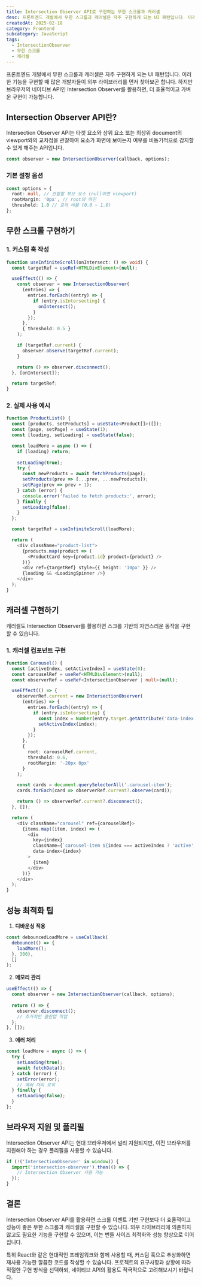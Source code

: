 ```yaml
---
title: Intersection Observer API로 구현하는 무한 스크롤과 캐러셀
desc: 프론트엔드 개발에서 무한 스크롤과 캐러셀은 자주 구현하게 되는 UI 패턴입니다. 이러한 기능을 구현할 때 많은 개발자들이 외부 라이브러리를 먼저 찾아보곤 합니다. 하지만 브라우저의 네이티브 API인 Intersection Observer를 활용하면, 더 효율적이고 가벼운 구현이 가능합니다.
createdAt: 2025-02-18
category: Frontend
subcategory: JavaScript
tags:
  - IntersectionObserver
  - 무한 스크롤
  - 캐러셀
---
```


프론트엔드 개발에서 무한 스크롤과 캐러셀은 자주 구현하게 되는 UI 패턴입니다. 이러한 기능을 구현할 때 많은 개발자들이 외부 라이브러리를 먼저 찾아보곤 합니다. 하지만 브라우저의 네이티브 API인 Intersection Observer를 활용하면, 더 효율적이고 가벼운 구현이 가능합니다.

## Intersection Observer API란?

Intersection Observer API는 타겟 요소와 상위 요소 또는 최상위 document의 viewport와의 교차점을 관찰하여 요소가 화면에 보이는지 여부를 비동기적으로 감지할 수 있게 해주는 API입니다.

```typescript
const observer = new IntersectionObserver(callback, options);
```

### 기본 설정 옵션
```typescript
const options = {
  root: null, // 관찰할 부모 요소 (null이면 viewport)
  rootMargin: '0px', // root의 마진
  threshold: 1.0 // 교차 비율 (0.0 ~ 1.0)
};
```

## 무한 스크롤 구현하기

### 1. 커스텀 훅 작성

```typescript
function useInfiniteScroll(onIntersect: () => void) {
  const targetRef = useRef<HTMLDivElement>(null);

  useEffect(() => {
    const observer = new IntersectionObserver(
      (entries) => {
        entries.forEach((entry) => {
          if (entry.isIntersecting) {
            onIntersect();
          }
        });
      },
      { threshold: 0.5 }
    );

    if (targetRef.current) {
      observer.observe(targetRef.current);
    }

    return () => observer.disconnect();
  }, [onIntersect]);

  return targetRef;
}
```

### 2. 실제 사용 예시

```typescript
function ProductList() {
  const [products, setProducts] = useState<Product[]>([]);
  const [page, setPage] = useState(1);
  const [loading, setLoading] = useState(false);

  const loadMore = async () => {
    if (loading) return;
    
    setLoading(true);
    try {
      const newProducts = await fetchProducts(page);
      setProducts(prev => [...prev, ...newProducts]);
      setPage(prev => prev + 1);
    } catch (error) {
      console.error('Failed to fetch products:', error);
    } finally {
      setLoading(false);
    }
  };

  const targetRef = useInfiniteScroll(loadMore);

  return (
    <div className="product-list">
      {products.map(product => (
        <ProductCard key={product.id} product={product} />
      ))}
      <div ref={targetRef} style={{ height: '10px' }} />
      {loading && <LoadingSpinner />}
    </div>
  );
}
```

## 캐러셀 구현하기

캐러셀도 Intersection Observer를 활용하면 스크롤 기반의 자연스러운 동작을 구현할 수 있습니다.

### 1. 캐러셀 컴포넌트 구현

```typescript
function Carousel() {
  const [activeIndex, setActiveIndex] = useState(0);
  const carouselRef = useRef<HTMLDivElement>(null);
  const observerRef = useRef<IntersectionObserver | null>(null);

  useEffect(() => {
    observerRef.current = new IntersectionObserver(
      (entries) => {
        entries.forEach((entry) => {
          if (entry.isIntersecting) {
            const index = Number(entry.target.getAttribute('data-index'));
            setActiveIndex(index);
          }
        });
      },
      {
        root: carouselRef.current,
        threshold: 0.6,
        rootMargin: '-20px 0px'
      }
    );

    const cards = document.querySelectorAll('.carousel-item');
    cards.forEach(card => observerRef.current?.observe(card));

    return () => observerRef.current?.disconnect();
  }, []);

  return (
    <div className="carousel" ref={carouselRef}>
      {items.map((item, index) => (
        <div
          key={index}
          className={`carousel-item ${index === activeIndex ? 'active' : ''}`}
          data-index={index}
        >
          {item}
        </div>
      ))}
    </div>
  );
}
```

## 성능 최적화 팁

1. **디바운싱 적용**
```typescript
const debouncedLoadMore = useCallback(
  debounce(() => {
    loadMore();
  }, 300),
  []
);
```

2. **메모리 관리**
```typescript
useEffect(() => {
  const observer = new IntersectionObserver(callback, options);
  
  return () => {
    observer.disconnect();
    // 추가적인 클린업 작업
  };
}, []);
```

3. **에러 처리**
```typescript
const loadMore = async () => {
  try {
    setLoading(true);
    await fetchData();
  } catch (error) {
    setError(error);
    // 에러 처리 로직
  } finally {
    setLoading(false);
  }
};
```

## 브라우저 지원 및 폴리필

Intersection Observer API는 현대 브라우저에서 널리 지원되지만, 이전 브라우저를 지원해야 하는 경우 폴리필을 사용할 수 있습니다.

```javascript
if (!('IntersectionObserver' in window)) {
  import('intersection-observer').then(() => {
    // Intersection Observer 사용 가능
  });
}
```

## 결론

Intersection Observer API를 활용하면 스크롤 이벤트 기반 구현보다 더 효율적이고 성능이 좋은 무한 스크롤과 캐러셀을 구현할 수 있습니다. 외부 라이브러리에 의존하지 않고도 필요한 기능을 구현할 수 있으며, 이는 번들 사이즈 최적화와 성능 향상으로 이어집니다.

특히 React와 같은 현대적인 프레임워크와 함께 사용할 때, 커스텀 훅으로 추상화하면 재사용 가능한 깔끔한 코드를 작성할 수 있습니다. 프로젝트의 요구사항과 상황에 따라 적절한 구현 방식을 선택하되, 네이티브 API의 활용도 적극적으로 고려해보시기 바랍니다. 
